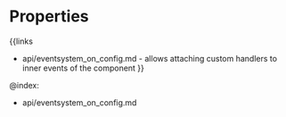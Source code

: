 
Properties
==========

{{links
- api/eventsystem_on_config.md - allows attaching custom handlers to inner events of the component
}}

@index:
- api/eventsystem_on_config.md

